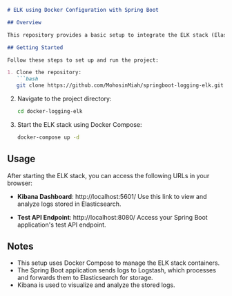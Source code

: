```markdown
# ELK using Docker Configuration with Spring Boot

## Overview

This repository provides a basic setup to integrate the ELK stack (Elasticsearch, Logstash, Kibana) with a Spring Boot application using Docker.

## Getting Started

Follow these steps to set up and run the project:

1. Clone the repository:
   ```bash
   git clone https://github.com/MohosinMiah/springboot-logging-elk.git
   ```

2. Navigate to the project directory:
   ```bash
   cd docker-logging-elk
   ```

3. Start the ELK stack using Docker Compose:
   ```bash
   docker-compose up -d
   ```

## Usage

After starting the ELK stack, you can access the following URLs in your browser:

- **Kibana Dashboard**: http://localhost:5601/
  Use this link to view and analyze logs stored in Elasticsearch.

- **Test API Endpoint**: http://localhost:8080/
  Access your Spring Boot application's test API endpoint.

## Notes

- This setup uses Docker Compose to manage the ELK stack containers.
- The Spring Boot application sends logs to Logstash, which processes and forwards them to Elasticsearch for storage.
- Kibana is used to visualize and analyze the stored logs.